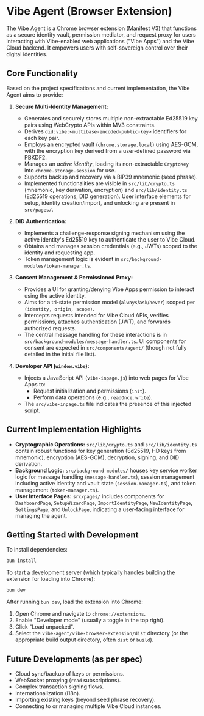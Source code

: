 # Vibe Agent (Browser Extension)

The Vibe Agent is a Chrome browser extension (Manifest V3) that functions as a secure identity vault, permission mediator, and request proxy for users interacting with Vibe-enabled web applications ("Vibe Apps") and the Vibe Cloud backend. It empowers users with self-sovereign control over their digital identities.

## Core Functionality

Based on the project specifications and current implementation, the Vibe Agent aims to provide:

1.  **Secure Multi-Identity Management:**

    -   Generates and securely stores multiple non-extractable Ed25519 key pairs using WebCrypto APIs within MV3 constraints.
    -   Derives `did:vibe:<multibase-encoded-public-key>` identifiers for each key pair.
    -   Employs an encrypted vault (`chrome.storage.local`) using AES-GCM, with the encryption key derived from a user-defined password via PBKDF2.
    -   Manages an _active identity_, loading its non-extractable `CryptoKey` into `chrome.storage.session` for use.
    -   Supports backup and recovery via a BIP39 mnemonic (seed phrase).
    -   Implemented functionalities are visible in `src/lib/crypto.ts` (mnemonic, key derivation, encryption) and `src/lib/identity.ts` (Ed25519 operations, DID generation). User interface elements for setup, identity creation/import, and unlocking are present in `src/pages/`.

2.  **DID Authentication:**

    -   Implements a challenge-response signing mechanism using the active identity's Ed25519 key to authenticate the user to Vibe Cloud.
    -   Obtains and manages session credentials (e.g., JWTs) scoped to the identity and requesting app.
    -   Token management logic is evident in `src/background-modules/token-manager.ts`.

3.  **Consent Management & Permissioned Proxy:**

    -   Provides a UI for granting/denying Vibe Apps permission to interact using the active identity.
    -   Aims for a tri-state permission model (`always`/`ask`/`never`) scoped per `(identity, origin, scope)`.
    -   Intercepts requests intended for Vibe Cloud APIs, verifies permissions, attaches authentication (JWT), and forwards authorized requests.
    -   The central message handling for these interactions is in `src/background-modules/message-handler.ts`. UI components for consent are expected in `src/components/agent/` (though not fully detailed in the initial file list).

4.  **Developer API (`window.vibe`):**
    -   Injects a JavaScript API (`vibe-inpage.js`) into web pages for Vibe Apps to:
        -   Request initialization and permissions (`init`).
        -   Perform data operations (e.g., `readOnce`, `write`).
    -   The `src/vibe-inpage.ts` file indicates the presence of this injected script.

## Current Implementation Highlights

-   **Cryptographic Operations:** `src/lib/crypto.ts` and `src/lib/identity.ts` contain robust functions for key generation (Ed25519, HD keys from mnemonic), encryption (AES-GCM), decryption, signing, and DID derivation.
-   **Background Logic:** `src/background-modules/` houses key service worker logic for message handling (`message-handler.ts`), session management including active identity and vault state (`session-manager.ts`), and token management (`token-manager.ts`).
-   **User Interface Pages:** `src/pages/` includes components for `DashboardPage`, `SetupWizardPage`, `ImportIdentityPage`, `NewIdentityPage`, `SettingsPage`, and `UnlockPage`, indicating a user-facing interface for managing the agent.

## Getting Started with Development

To install dependencies:

```bash
bun install
```

To start a development server (which typically handles building the extension for loading into Chrome):

```bash
bun dev
```

After running `bun dev`, load the extension into Chrome:

1. Open Chrome and navigate to `chrome://extensions`.
2. Enable "Developer mode" (usually a toggle in the top right).
3. Click "Load unpacked".
4. Select the `vibe-agent/vibe-browser-extension/dist` directory (or the appropriate build output directory, often `dist` or `build`).

## Future Developments (as per spec)

-   Cloud sync/backup of keys or permissions.
-   WebSocket proxying (`read` subscriptions).
-   Complex transaction signing flows.
-   Internationalization (i18n).
-   Importing existing keys (beyond seed phrase recovery).
-   Connecting to or managing multiple Vibe Cloud instances.
